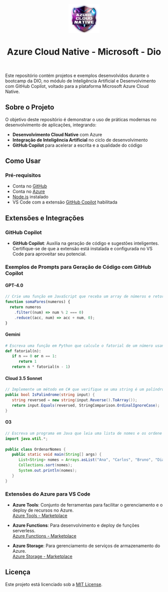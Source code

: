 <!--START_SECTION:header-->
<div align="center">
  <p align="center">
    <img 
      alt="DIO Education" 
      src="https://raw.githubusercontent.com/lfabianocf/Azure-Dio/refs/heads/main/assets/AzureCloudNative.webp" 
      width="100px" 
    />
    <h1>Azure Cloud Native - Microsoft - Dio</h1>
  </p>
</div>
<!--END_SECTION:header-->

<br/>

Este repositório contém projetos e exemplos desenvolvidos durante o bootcamp da DIO, no módulo de Inteligência Artificial e Desenvolvimento com GitHub Copilot, voltado para a plataforma Microsoft Azure Cloud Native.

## Sobre o Projeto

O objetivo deste repositório é demonstrar o uso de práticas modernas no desenvolvimento de aplicações, integrando:

- **Desenvolvimento Cloud Native** com Azure
- **Integração de Inteligência Artificial** no ciclo de desenvolvimento
- **GitHub Copilot** para acelerar a escrita e a qualidade do código

## Como Usar

### Pré-requisitos

- Conta no [GitHub](https://github.com)
- Conta no [Azure](https://azure.microsoft.com)
- [Node.js](https://nodejs.org) instalado
- VS Code com a extensão [GitHub Copilot](https://github.com/features/copilot) habilitada

## Extensões e Integrações

### GitHub Copilot

- **GitHub Copilot**: Auxilia na geração de código e sugestões inteligentes. Certifique-se de que a extensão está instalada e configurada no VS Code para aproveitar seu potencial.

### Exemplos de Prompts para Geração de Código com GitHub Copilot

#### GPT-4.0

```javascript
// Crie uma função em JavaScript que receba um array de números e retorne a soma dos números pares.
function somaPares(numeros) {
  return numeros
    .filter((num) => num % 2 === 0)
    .reduce((acc, num) => acc + num, 0);
}
```

#### Gemini

```python
# Escreva uma função em Python que calcule o fatorial de um número usando recursão.
def fatorial(n):
   if n == 0 or n == 1:
      return 1
   return n * fatorial(n - 1)
```

#### Cloud 3.5 Sonnet

```csharp
// Implemente um método em C# que verifique se uma string é um palíndromo.
public bool IsPalindrome(string input) {
   string reversed = new string(input.Reverse().ToArray());
   return input.Equals(reversed, StringComparison.OrdinalIgnoreCase);
}
```

#### O3

```java
// Escreva um programa em Java que leia uma lista de nomes e os ordene em ordem alfabética.
import java.util.*;

public class OrdenarNomes {
   public static void main(String[] args) {
      List<String> nomes = Arrays.asList("Ana", "Carlos", "Bruno", "Diana");
      Collections.sort(nomes);
      System.out.println(nomes);
   }
}
```

### Extensões do Azure para VS Code

- **Azure Tools**: Conjunto de ferramentas para facilitar o gerenciamento e o deploy de recursos no Azure.  
  [Azure Tools - Marketplace](https://marketplace.visualstudio.com/items?itemName=ms-vscode.vscode-node-azure-pack)

- **Azure Functions**: Para desenvolvimento e deploy de funções serverless.  
  [Azure Functions - Marketplace](https://marketplace.visualstudio.com/items?itemName=ms-azuretools.vscode-azurefunctions)

- **Azure Storage**: Para gerenciamento de serviços de armazenamento do Azure.  
  [Azure Storage - Marketplace](https://marketplace.visualstudio.com/items?itemName=ms-azuretools.vscode-azureresourcegroups)

## Licença

Este projeto está licenciado sob a [MIT License](LICENSE).

